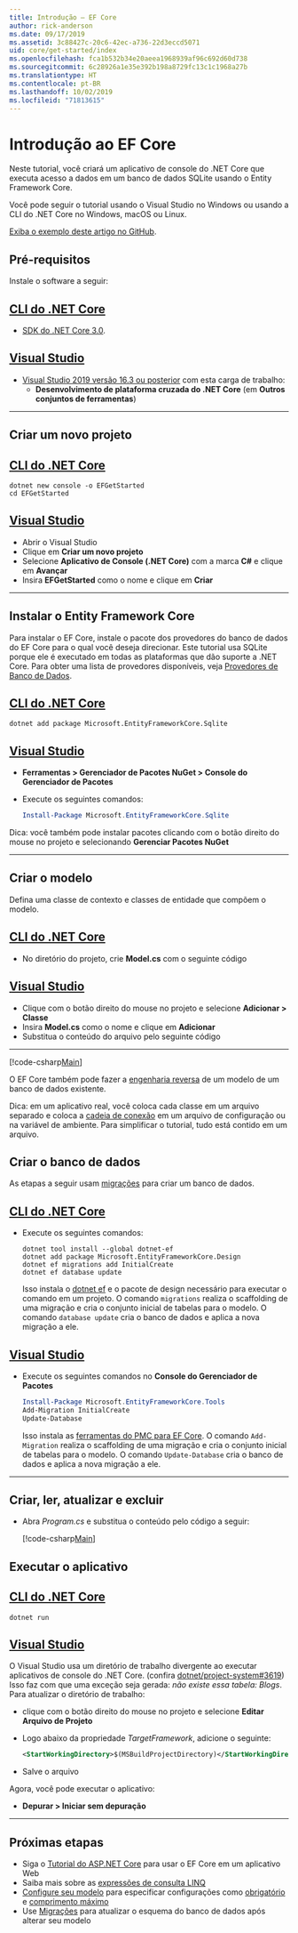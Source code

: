 ```yaml
---
title: Introdução – EF Core
author: rick-anderson
ms.date: 09/17/2019
ms.assetid: 3c88427c-20c6-42ec-a736-22d3eccd5071
uid: core/get-started/index
ms.openlocfilehash: fca1b532b34e20aeea1968939af96c692d60d738
ms.sourcegitcommit: 6c28926a1e35e392b198a8729fc13c1c1968a27b
ms.translationtype: HT
ms.contentlocale: pt-BR
ms.lasthandoff: 10/02/2019
ms.locfileid: "71813615"
---
```

# <a name="getting-started-with-ef-core"></a>Introdução ao EF Core

Neste tutorial, você criará um aplicativo de console do .NET Core que executa acesso a dados em um banco de dados SQLite usando o Entity Framework Core.

Você pode seguir o tutorial usando o Visual Studio no Windows ou usando a CLI do .NET Core no Windows, macOS ou Linux.

[Exiba o exemplo deste artigo no GitHub](https://github.com/aspnet/EntityFramework.Docs/tree/master/samples/core/GetStarted).

## <a name="prerequisites"></a>Pré-requisitos

Instale o software a seguir:

## <a name="net-core-clitabnetcore-cli"></a>[CLI do .NET Core](#tab/netcore-cli)

* [SDK do .NET Core 3.0](https://www.microsoft.com/net/download/core).

## <a name="visual-studiotabvisual-studio"></a>[Visual Studio](#tab/visual-studio)

* [Visual Studio 2019 versão 16.3 ou posterior](https://www.visualstudio.com/downloads/) com esta carga de trabalho:
  * **Desenvolvimento de plataforma cruzada do .NET Core** (em **Outros conjuntos de ferramentas**)

---

## <a name="create-a-new-project"></a>Criar um novo projeto

## <a name="net-core-clitabnetcore-cli"></a>[CLI do .NET Core](#tab/netcore-cli)

``` Console
dotnet new console -o EFGetStarted
cd EFGetStarted
```

## <a name="visual-studiotabvisual-studio"></a>[Visual Studio](#tab/visual-studio)

* Abrir o Visual Studio
* Clique em **Criar um novo projeto**
* Selecione **Aplicativo de Console (.NET Core)** com a marca **C#** e clique em **Avançar**
* Insira **EFGetStarted** como o nome e clique em **Criar**

---

## <a name="install-entity-framework-core"></a>Instalar o Entity Framework Core

Para instalar o EF Core, instale o pacote dos provedores do banco de dados do EF Core para o qual você deseja direcionar. Este tutorial usa SQLite porque ele é executado em todas as plataformas que dão suporte a .NET Core. Para obter uma lista de provedores disponíveis, veja [Provedores de Banco de Dados](../providers/index.md).

## <a name="net-core-clitabnetcore-cli"></a>[CLI do .NET Core](#tab/netcore-cli)

``` Console
dotnet add package Microsoft.EntityFrameworkCore.Sqlite
```

## <a name="visual-studiotabvisual-studio"></a>[Visual Studio](#tab/visual-studio)

* **Ferramentas > Gerenciador de Pacotes NuGet > Console do Gerenciador de Pacotes**
* Execute os seguintes comandos:

  ``` PowerShell
  Install-Package Microsoft.EntityFrameworkCore.Sqlite
  ```

Dica: você também pode instalar pacotes clicando com o botão direito do mouse no projeto e selecionando **Gerenciar Pacotes NuGet**

---

## <a name="create-the-model"></a>Criar o modelo

Defina uma classe de contexto e classes de entidade que compõem o modelo.

## <a name="net-core-clitabnetcore-cli"></a>[CLI do .NET Core](#tab/netcore-cli)

* No diretório do projeto, crie **Model.cs** com o seguinte código

## <a name="visual-studiotabvisual-studio"></a>[Visual Studio](#tab/visual-studio)

* Clique com o botão direito do mouse no projeto e selecione **Adicionar > Classe**
* Insira **Model.cs** como o nome e clique em **Adicionar**
* Substitua o conteúdo do arquivo pelo seguinte código

---

[!code-csharp[Main](../../../samples/core/GetStarted/Model.cs)]

O EF Core também pode fazer a [engenharia reversa](../managing-schemas/scaffolding.md) de um modelo de um banco de dados existente.

Dica: em um aplicativo real, você coloca cada classe em um arquivo separado e coloca a [cadeia de conexão](../miscellaneous/connection-strings.md) em um arquivo de configuração ou na variável de ambiente. Para simplificar o tutorial, tudo está contido em um arquivo.

## <a name="create-the-database"></a>Criar o banco de dados

As etapas a seguir usam [migrações](xref:core/managing-schemas/migrations/index) para criar um banco de dados.

## <a name="net-core-clitabnetcore-cli"></a>[CLI do .NET Core](#tab/netcore-cli)

* Execute os seguintes comandos:

  ``` Console
  dotnet tool install --global dotnet-ef
  dotnet add package Microsoft.EntityFrameworkCore.Design
  dotnet ef migrations add InitialCreate
  dotnet ef database update
  ```

  Isso instala o [dotnet ef](../miscellaneous/cli/dotnet.md) e o pacote de design necessário para executar o comando em um projeto. O comando `migrations` realiza o scaffolding de uma migração e cria o conjunto inicial de tabelas para o modelo. O comando `database update` cria o banco de dados e aplica a nova migração a ele.

## <a name="visual-studiotabvisual-studio"></a>[Visual Studio](#tab/visual-studio)

* Execute os seguintes comandos no **Console do Gerenciador de Pacotes**

  ``` PowerShell
  Install-Package Microsoft.EntityFrameworkCore.Tools
  Add-Migration InitialCreate
  Update-Database
  ```

  Isso instala as [ferramentas do PMC para EF Core](../miscellaneous/cli/powershell.md). O comando `Add-Migration` realiza o scaffolding de uma migração e cria o conjunto inicial de tabelas para o modelo. O comando `Update-Database` cria o banco de dados e aplica a nova migração a ele.

---

## <a name="create-read-update--delete"></a>Criar, ler, atualizar e excluir

* Abra *Program.cs* e substitua o conteúdo pelo código a seguir:

  [!code-csharp[Main](../../../samples/core/GetStarted/Program.cs)]

## <a name="run-the-app"></a>Executar o aplicativo

## <a name="net-core-clitabnetcore-cli"></a>[CLI do .NET Core](#tab/netcore-cli)

``` Console
dotnet run
```

## <a name="visual-studiotabvisual-studio"></a>[Visual Studio](#tab/visual-studio)

O Visual Studio usa um diretório de trabalho divergente ao executar aplicativos de console do .NET Core. (confira [dotnet/project-system#3619](https://github.com/dotnet/project-system/issues/3619)) Isso faz com que uma exceção seja gerada: *não existe essa tabela: Blogs*. Para atualizar o diretório de trabalho:

* clique com o botão direito do mouse no projeto e selecione **Editar Arquivo de Projeto**
* Logo abaixo da propriedade *TargetFramework*, adicione o seguinte:

  ``` XML
  <StartWorkingDirectory>$(MSBuildProjectDirectory)</StartWorkingDirectory>
  ```

* Salve o arquivo

Agora, você pode executar o aplicativo:

* **Depurar > Iniciar sem depuração**

---

## <a name="next-steps"></a>Próximas etapas

* Siga o [Tutorial do ASP.NET Core](/aspnet/core/data/ef-rp/intro) para usar o EF Core em um aplicativo Web
* Saiba mais sobre as [expressões de consulta LINQ](/dotnet/csharp/programming-guide/concepts/linq/basic-linq-query-operations)
* [Configure seu modelo](xref:core/modeling/index) para especificar configurações como [obrigatório](xref:core/modeling/required-optional) e [comprimento máximo](xref:core/modeling/max-length)
* Use [Migrações](xref:core/managing-schemas/migrations/index) para atualizar o esquema do banco de dados após alterar seu modelo
